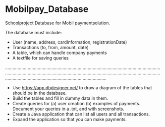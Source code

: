 # Mobilpay_Database


Schoolproject Database for Mobil paymentsolution.

The database must include:

* User (name, address, cardInformation, registrationDate)
* Transactions (to, from, amount, date)
* A table, which can handle company payments
* A textfile for saving queries

.........................................................................................................................................................................................................................................................................................................................................

* Use https://app.dbdesigner.net/ to draw a diagram of the tables that should be in the database.
* Build the tables and fill in dummy data in them.
* Create queries for (a) user creation (b) examples of payments. Document your queries in a .txt, and with screenshots.
* Create a Java application that can list all users and all transactions.
* Expand the application so that you can make payments.
